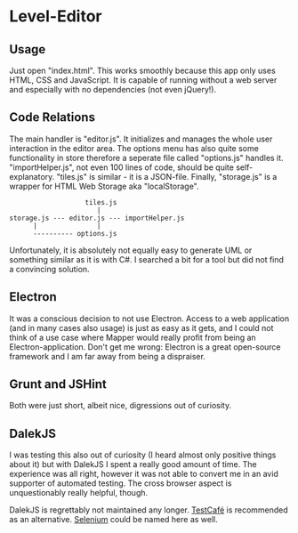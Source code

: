 # Level-Editor
## Usage
Just open "index.html".
This works smoothly because this app only uses HTML, CSS and JavaScript.
It is capable of running without a web server and especially with no dependencies (not even jQuery!).
## Code Relations
The main handler is "editor.js". It initializes and manages the whole user interaction in the editor area.
The options menu has also quite some functionality in store therefore a seperate file called "options.js"
handles it. "importHelper.js", not even 100 lines of code, should be quite self-explanatory. "tiles.js" is
similar - it is a JSON-file. Finally, "storage.js" is a wrapper for HTML Web Storage aka "localStorage".

```
                   tiles.js
                      |
storage.js --- editor.js --- importHelper.js
      |               |
      ---------- options.js
```

Unfortunately, it is absolutely not equally easy to generate UML or something similar as it is with C#.
I searched a bit for a tool but did not find a convincing solution.
## Electron
It was a conscious decision to not use Electron. Access to a web application (and in many cases also
usage) is just as easy as it gets, and I could not think of a use case where Mapper would really profit
from being an Electron-application.
Don't get me wrong: Electron is a great open-source framework and I am far away from being a dispraiser.
## Grunt and JSHint
Both were just short, albeit nice, digressions out of curiosity.
## DalekJS
I was testing this also out of curiosity (I heard almost only positive things about it) but with DalekJS I spent a really good amount of time.
The experience was all right, however it was not able to convert me in an avid supporter of automated testing.
The cross browser aspect is unquestionably really helpful, though.

DalekJS is regrettably not maintained any longer. [TestCafé](https://devexpress.github.io/testcafe/)
is recommended as an alternative. [Selenium](https://www.seleniumhq.org/) could be named here as well.
